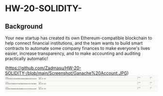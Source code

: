 # HW-20-SOLIDITY-
## Background

Your new startup has created its own Ethereum-compatible blockchain to help connect financial institutions, and the team wants to build smart contracts to automate some company finances to make everyone's lives easier, increase transparency, and to make accounting and auditing practically automatic!

(https://github.com/Zadmasu/HW-20-SOLIDITY-/blob/main/Screenshot/Ganache%20Account.JPG)
![Solidity Program TiereProfitSplitter](https://github.com/Zadmasu/HW-20-SOLIDITY-/blob/main/Screenshot/Ganache%20Account.JPG)
